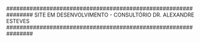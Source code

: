 ################################################################
SITE EM DESENVOLVIMENTO - CONSULTÓRIO DR. ALEXANDRE ESTEVES
################################################################

